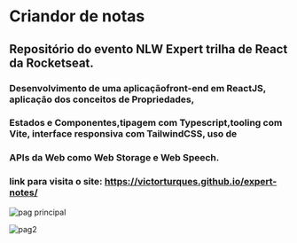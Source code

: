 # Criandor de notas 

## Repositório do evento NLW Expert trilha de React da Rocketseat.

### Desenvolvimento de uma aplicaçãofront-end em ReactJS, aplicação dos conceitos de Propriedades,
### Estados e Componentes,tipagem com Typescript,tooling com Vite, interface responsiva com TailwindCSS, uso de
### APIs da Web como Web Storage e Web Speech.

### link para visita o site: https://victorturques.github.io/expert-notes/


![pag principal](https://github.com/victorturques/expert-notes/assets/119813748/268fe126-e81a-42a1-ba70-0213d0426bf5)

![pag2](https://github.com/victorturques/expert-notes/assets/119813748/d9d08cf0-f910-4dcf-8c24-f376b2b9e536)
